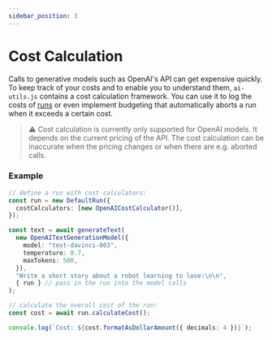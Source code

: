 ```yaml
---
sidebar_position: 3
---
```


# Cost Calculation

Calls to generative models such as OpenAI's API can get expensive quickly. To keep track of your costs and to enable you to understand them, `ai-utils.js` contains a cost calculation framework. You can use it to log the costs of [runs](/concept/run/) or even implement budgeting that automatically aborts a run when it exceeds a certain cost.

> ⚠️ Cost calculation is currently only supported for OpenAI models. It depends on the current pricing of the API. The cost calculation can be inaccurate when the pricing changes or when there are e.g. aborted calls.

### Example

```ts
// define a run with cost calculators:
const run = new DefaultRun({
  costCalculators: [new OpenAICostCalculator()],
});

const text = await generateText(
  new OpenAITextGenerationModel({
    model: "text-davinci-003",
    temperature: 0.7,
    maxTokens: 500,
  }),
  "Write a short story about a robot learning to love:\n\n",
  { run } // pass in the run into the model calls
);

// calculate the overall cost of the run:
const cost = await run.calculateCost();

console.log(`Cost: ${cost.formatAsDollarAmount({ decimals: 4 })}`);
```
